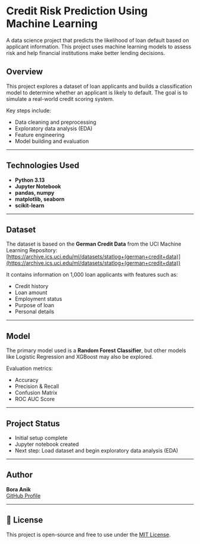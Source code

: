 #  Credit Risk Prediction Using Machine Learning

A data science project that predicts the likelihood of loan default based on applicant information. This project uses machine learning models to assess risk and help financial institutions make better lending decisions.

## Overview

This project explores a dataset of loan applicants and builds a classification model to determine whether an applicant is likely to default. The goal is to simulate a real-world credit scoring system.

Key steps include:
- Data cleaning and preprocessing
- Exploratory data analysis (EDA)
- Feature engineering
- Model building and evaluation

---

## Technologies Used

- **Python 3.13**
- **Jupyter Notebook**
- **pandas, numpy**
- **matplotlib, seaborn**
- **scikit-learn**

---

## Dataset

The dataset is based on the **German Credit Data** from the UCI Machine Learning Repository:  
[https://archive.ics.uci.edu/ml/datasets/statlog+(german+credit+data)](https://archive.ics.uci.edu/ml/datasets/statlog+(german+credit+data))

It contains information on 1,000 loan applicants with features such as:
- Credit history
- Loan amount
- Employment status
- Purpose of loan
- Personal details

---

## Model

The primary model used is a **Random Forest Classifier**, but other models like Logistic Regression and XGBoost may also be explored.

Evaluation metrics:
- Accuracy
- Precision & Recall
- Confusion Matrix
- ROC AUC Score

---

## Project Status

- Initial setup complete  
- Jupyter notebook created  
- Next step: Load dataset and begin exploratory data analysis (EDA)

---

## Author

**Bora Anik**  
[GitHub Profile](https://github.com/boraanik)

---

## 📎 License

This project is open-source and free to use under the [MIT License](LICENSE).
